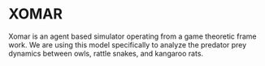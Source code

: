 # XOMAR
Xomar is an agent based simulator operating from a game theoretic frame work. We are using this model specifically to analyze the predator prey dynamics between owls, rattle snakes, and kangaroo rats.
